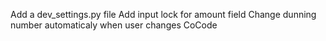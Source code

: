 Add a dev_settings.py file
Add input lock for amount field
Change dunning number automaticaly when user changes CoCode
